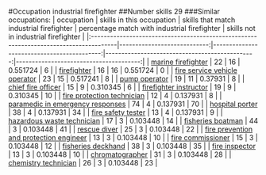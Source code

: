 #Occupation industrial firefighter
##Number skills 29
###Similar occupations:
| occupation                                                                            |   skills in this occupation |   skills that match industrial firefighter |   percentage match with industrial firefighter |   skills not in industrial firefighter |
|:--------------------------------------------------------------------------------------|----------------------------:|-------------------------------------------:|-----------------------------------------------:|---------------------------------------:|
| [marine firefighter](marine_firefighter.md)                                           |                          22 |                                         16 |                                       0.551724 |                                      6 |
| [firefighter](firefighter.md)                                                         |                          16 |                                         16 |                                       0.551724 |                                      0 |
| [fire service vehicle operator](fire_service_vehicle_operator.md)                     |                          23 |                                         15 |                                       0.517241 |                                      8 |
| [pump operator](pump_operator.md)                                                     |                          19 |                                         11 |                                       0.37931  |                                      8 |
| [chief fire officer](chief_fire_officer.md)                                           |                          15 |                                          9 |                                       0.310345 |                                      6 |
| [firefighter instructor](firefighter_instructor.md)                                   |                          19 |                                          9 |                                       0.310345 |                                     10 |
| [fire protection technician](fire_protection_technician.md)                           |                          12 |                                          4 |                                       0.137931 |                                      8 |
| [paramedic in emergency responses](paramedic_in_emergency_responses.md)               |                          74 |                                          4 |                                       0.137931 |                                     70 |
| [hospital porter](hospital_porter.md)                                                 |                          38 |                                          4 |                                       0.137931 |                                     34 |
| [fire safety tester](fire_safety_tester.md)                                           |                          13 |                                          4 |                                       0.137931 |                                      9 |
| [hazardous waste technician](hazardous_waste_technician.md)                           |                          17 |                                          3 |                                       0.103448 |                                     14 |
| [fisheries boatman](fisheries_boatman.md)                                             |                          44 |                                          3 |                                       0.103448 |                                     41 |
| [rescue diver](rescue_diver.md)                                                       |                          25 |                                          3 |                                       0.103448 |                                     22 |
| [fire prevention and protection engineer](fire_prevention_and_protection_engineer.md) |                          13 |                                          3 |                                       0.103448 |                                     10 |
| [fire commissioner](fire_commissioner.md)                                             |                          15 |                                          3 |                                       0.103448 |                                     12 |
| [fisheries deckhand](fisheries_deckhand.md)                                           |                          38 |                                          3 |                                       0.103448 |                                     35 |
| [fire inspector](fire_inspector.md)                                                   |                          13 |                                          3 |                                       0.103448 |                                     10 |
| [chromatographer](chromatographer.md)                                                 |                          31 |                                          3 |                                       0.103448 |                                     28 |
| [chemistry technician](chemistry_technician.md)                                       |                          26 |                                          3 |                                       0.103448 |                                     23 |
